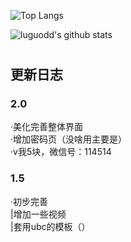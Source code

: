 ![Top Langs](https://github-readme-stats.vercel.app/api/top-langs/?username=luguodd&layout=compact&theme=buefy)

![luguodd's github stats](https://github-readme-stats.vercel.app/api?username=luguodd&count_private=true&show_icons=true&count_private=true&theme=buefy)

# #
# #
# #
# #
# #
# #
# #
# #
# #
# #
# #
# #
# #
# #
# #
# #
# #
# #
# #
# #
# #
# #

## 更新日志
### 2.0
·美化完善整体界面<br> 
·增加密码页（没啥用主要是）<br>
·v我5块，微信号：114514<BR>
### 1.5
·初步完善<br>
 |增加一些视频<br>
 |套用ubc的模板（）
 
<!-- 建议将该README移动至"luguodd/luguodd">

